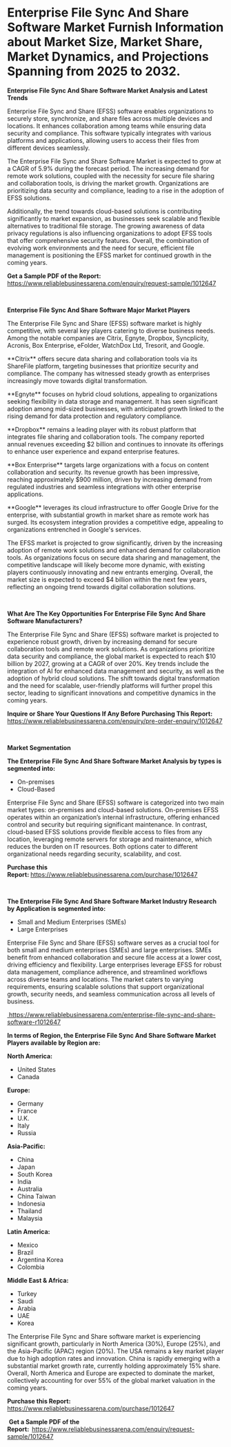 <p><h1>Enterprise File Sync And Share Software Market Furnish Information about Market Size, Market Share, Market Dynamics, and Projections Spanning from 2025 to 2032.</h1></p><p><strong>Enterprise File Sync And Share Software Market Analysis and Latest Trends</strong></p>
<p><p>Enterprise File Sync and Share (EFSS) software enables organizations to securely store, synchronize, and share files across multiple devices and locations. It enhances collaboration among teams while ensuring data security and compliance. This software typically integrates with various platforms and applications, allowing users to access their files from different devices seamlessly.</p><p>The Enterprise File Sync and Share Software Market is expected to grow at a CAGR of 5.9% during the forecast period. The increasing demand for remote work solutions, coupled with the necessity for secure file sharing and collaboration tools, is driving the market growth. Organizations are prioritizing data security and compliance, leading to a rise in the adoption of EFSS solutions. </p><p>Additionally, the trend towards cloud-based solutions is contributing significantly to market expansion, as businesses seek scalable and flexible alternatives to traditional file storage. The growing awareness of data privacy regulations is also influencing organizations to adopt EFSS tools that offer comprehensive security features. Overall, the combination of evolving work environments and the need for secure, efficient file management is positioning the EFSS market for continued growth in the coming years.</p></p>
<p><strong>Get a Sample PDF of the Report:&nbsp;</strong> <a href="https://www.reliablebusinessarena.com/enquiry/request-sample/1012647?utm_campaign=3315&utm_medium=2&utm_source=Github&utm_content=ia&utm_term=19042025&utm_id=enterprise-file-sync-and-share-software">https://www.reliablebusinessarena.com/enquiry/request-sample/1012647</a></p>
<p>&nbsp;</p>
<p><strong>Enterprise File Sync And Share Software Major Market Players</strong></p>
<p><p>The Enterprise File Sync and Share (EFSS) software market is highly competitive, with several key players catering to diverse business needs. Among the notable companies are Citrix, Egnyte, Dropbox, Syncplicity, Acronis, Box Enterprise, eFolder, WatchDox Ltd, Tresorit, and Google.</p><p>**Citrix** offers secure data sharing and collaboration tools via its ShareFile platform, targeting businesses that prioritize security and compliance. The company has witnessed steady growth as enterprises increasingly move towards digital transformation.</p><p>**Egnyte** focuses on hybrid cloud solutions, appealing to organizations seeking flexibility in data storage and management. It has seen significant adoption among mid-sized businesses, with anticipated growth linked to the rising demand for data protection and regulatory compliance.</p><p>**Dropbox** remains a leading player with its robust platform that integrates file sharing and collaboration tools. The company reported annual revenues exceeding $2 billion and continues to innovate its offerings to enhance user experience and expand enterprise features.</p><p>**Box Enterprise** targets large organizations with a focus on content collaboration and security. Its revenue growth has been impressive, reaching approximately $900 million, driven by increasing demand from regulated industries and seamless integrations with other enterprise applications.</p><p>**Google** leverages its cloud infrastructure to offer Google Drive for the enterprise, with substantial growth in market share as remote work has surged. Its ecosystem integration provides a competitive edge, appealing to organizations entrenched in Google's services.</p><p>The EFSS market is projected to grow significantly, driven by the increasing adoption of remote work solutions and enhanced demand for collaboration tools. As organizations focus on secure data sharing and management, the competitive landscape will likely become more dynamic, with existing players continuously innovating and new entrants emerging. Overall, the market size is expected to exceed $4 billion within the next few years, reflecting an ongoing trend towards digital collaboration solutions.</p></p>
<p>&nbsp;</p>
<p><strong>What Are The Key Opportunities For Enterprise File Sync And Share Software Manufacturers?</strong></p>
<p><p>The Enterprise File Sync and Share (EFSS) software market is projected to experience robust growth, driven by increasing demand for secure collaboration tools and remote work solutions. As organizations prioritize data security and compliance, the global market is expected to reach $10 billion by 2027, growing at a CAGR of over 20%. Key trends include the integration of AI for enhanced data management and security, as well as the adoption of hybrid cloud solutions. The shift towards digital transformation and the need for scalable, user-friendly platforms will further propel this sector, leading to significant innovations and competitive dynamics in the coming years.</p></p>
<p><strong>Inquire or Share Your Questions If Any Before Purchasing This Report:</strong> <a href="https://www.reliablebusinessarena.com/enquiry/pre-order-enquiry/1012647?utm_campaign=3315&utm_medium=2&utm_source=Github&utm_content=ia&utm_term=19042025&utm_id=enterprise-file-sync-and-share-software">https://www.reliablebusinessarena.com/enquiry/pre-order-enquiry/1012647</a></p>
<p>&nbsp;</p>
<p><strong>Market Segmentation</strong></p>
<p><strong>The Enterprise File Sync And Share Software Market Analysis by types is segmented into:</strong></p>
<p><ul><li>On-premises</li><li>Cloud-Based</li></ul></p>
<p><p>Enterprise File Sync and Share (EFSS) software is categorized into two main market types: on-premises and cloud-based solutions. On-premises EFSS operates within an organization’s internal infrastructure, offering enhanced control and security but requiring significant maintenance. In contrast, cloud-based EFSS solutions provide flexible access to files from any location, leveraging remote servers for storage and maintenance, which reduces the burden on IT resources. Both options cater to different organizational needs regarding security, scalability, and cost.</p></p>
<p><strong>Purchase this Report:&nbsp;</strong><a href="https://www.reliablebusinessarena.com/purchase/1012647?utm_campaign=3315&utm_medium=2&utm_source=Github&utm_content=ia&utm_term=19042025&utm_id=enterprise-file-sync-and-share-software">https://www.reliablebusinessarena.com/purchase/1012647</a></p>
<p>&nbsp;</p>
<p><strong>The Enterprise File Sync And Share Software Market Industry Research by Application is segmented into:</strong></p>
<p><ul><li>Small and Medium Enterprises (SMEs)</li><li>Large Enterprises</li></ul></p>
<p><p>Enterprise File Sync and Share (EFSS) software serves as a crucial tool for both small and medium enterprises (SMEs) and large enterprises. SMEs benefit from enhanced collaboration and secure file access at a lower cost, driving efficiency and flexibility. Large enterprises leverage EFSS for robust data management, compliance adherence, and streamlined workflows across diverse teams and locations. The market caters to varying requirements, ensuring scalable solutions that support organizational growth, security needs, and seamless communication across all levels of business.</p></p>
<p><a href="https://www.reliablebusinessarena.com/enterprise-file-sync-and-share-software-r1012647?utm_campaign=3315&utm_medium=2&utm_source=Github&utm_content=ia&utm_term=19042025&utm_id=enterprise-file-sync-and-share-software">&nbsp;https://www.reliablebusinessarena.com/enterprise-file-sync-and-share-software-r1012647</a></p>
<p><strong>In terms of Region, the Enterprise File Sync And Share Software Market Players available by Region are:</strong></p>
<p>
    <p> <strong> North America: </strong>
        <ul>
            <li>United States</li>
            <li>Canada</li>
        </ul>
        </p> 
    <p> <strong> Europe: </strong>
        <ul>
            <li>Germany</li>
            <li>France</li>
            <li>U.K.</li>
            <li>Italy</li>
            <li>Russia</li>
        </ul>
        </p> 
    <p> <strong> Asia-Pacific: </strong>
        <ul>
            <li>China</li>
            <li>Japan</li>
            <li>South Korea</li>
            <li>India</li>
            <li>Australia</li>
            <li>China Taiwan</li>
            <li>Indonesia</li>
            <li>Thailand</li>
            <li>Malaysia</li>
        </ul>
        </p> 
    <p> <strong> Latin America: </strong>
        <ul>
            <li>Mexico</li>
            <li>Brazil</li>
            <li>Argentina Korea</li>
            <li>Colombia</li>
        </ul>
        </p> 
    <p> <strong> Middle East & Africa: </strong>
        <ul>
            <li>Turkey</li>
            <li>Saudi</li>
            <li>Arabia</li>
            <li>UAE</li>
            <li>Korea</li>
        </ul>
    </p>
    </p>
<p><p>The Enterprise File Sync and Share software market is experiencing significant growth, particularly in North America (30%), Europe (25%), and the Asia-Pacific (APAC) region (20%). The USA remains a key market player due to high adoption rates and innovation. China is rapidly emerging with a substantial market growth rate, currently holding approximately 15% share. Overall, North America and Europe are expected to dominate the market, collectively accounting for over 55% of the global market valuation in the coming years.</p></p>
<p><strong>Purchase this Report: </strong><a href="https://www.reliablebusinessarena.com/purchase/1012647?utm_campaign=3315&utm_medium=2&utm_source=Github&utm_content=ia&utm_term=19042025&utm_id=enterprise-file-sync-and-share-software">https://www.reliablebusinessarena.com/purchase/1012647</a></p>
<p>&nbsp;<strong>Get a Sample PDF of the Report:&nbsp;&nbsp;</strong><a href="https://www.reliablebusinessarena.com/enquiry/request-sample/1012647?utm_campaign=3315&utm_medium=2&utm_source=Github&utm_content=ia&utm_term=19042025&utm_id=enterprise-file-sync-and-share-software">https://www.reliablebusinessarena.com/enquiry/request-sample/1012647</a></p>
<p><strong></strong></p>
<p><p></p><p></p><p></p></p>